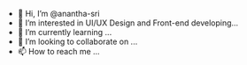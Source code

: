 - 👋 Hi, I’m @anantha-sri
- 👀 I’m interested in UI/UX Design and Front-end developing...
- 🌱 I’m currently learning ...
- 💞️ I’m looking to collaborate on ...
- 📫 How to reach me ...

<!---
anantha-sri/anantha-sri is a ✨ special ✨ repository because its `README.md` (this file) appears on your GitHub profile.
You can click the Preview link to take a look at your changes.
--->

